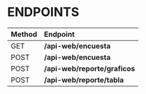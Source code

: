 # **ENDPOINTS**

|Method|Endpoint|
|:--|:--|
|GET|**/api-web/encuesta**|
|POST|**/api-web/encuesta**|
|POST|**/api-web/reporte/graficos**|
|POST|**/api-web/reporte/tabla**|

